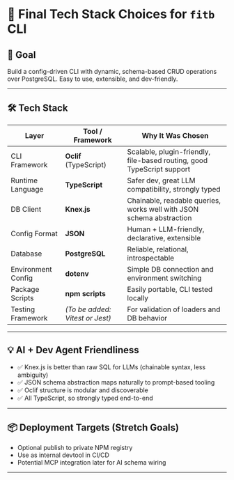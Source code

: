 
# 🧱 Final Tech Stack Choices for `fitb` CLI

## 🎯 Goal
Build a config-driven CLI with dynamic, schema-based CRUD operations over PostgreSQL. Easy to use, extensible, and dev-friendly.

---

## 🛠 Tech Stack

| Layer              | Tool / Framework          | Why It Was Chosen |
|--------------------|---------------------------|-------------------|
| CLI Framework      | **Oclif** (TypeScript)    | Scalable, plugin-friendly, file-based routing, good TypeScript support |
| Runtime Language   | **TypeScript**            | Safer dev, great LLM compatibility, strongly typed |
| DB Client          | **Knex.js**               | Chainable, readable queries, works well with JSON schema abstraction |
| Config Format      | **JSON**                  | Human + LLM-friendly, declarative, extensible |
| Database           | **PostgreSQL**            | Reliable, relational, introspectable |
| Environment Config | **dotenv**                | Simple DB connection and environment switching |
| Package Scripts    | **npm scripts**           | Easily portable, CLI tested locally |
| Testing Framework  | *(To be added: Vitest or Jest)* | For validation of loaders and DB behavior |

---

## 💡 AI + Dev Agent Friendliness

- ✅ Knex.js is better than raw SQL for LLMs (chainable syntax, less ambiguity)
- ✅ JSON schema abstraction maps naturally to prompt-based tooling
- ✅ Oclif structure is modular and discoverable
- ✅ All TypeScript, so strongly typed end-to-end

---

## 📦 Deployment Targets (Stretch Goals)

- Optional publish to private NPM registry
- Use as internal devtool in CI/CD
- Potential MCP integration later for AI schema wiring

---

